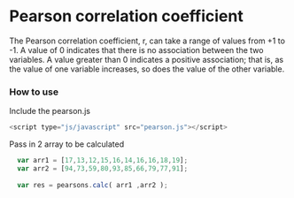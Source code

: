 # Pearson correlation coefficient
The Pearson correlation coefficient, r, can take a range of values from +1 to -1. A value of 0 indicates that there is no association between the two variables. A value greater than 0 indicates a positive association; that is, as the value of one variable increases, so does the value of the other variable.

### How to use
Include the pearson.js
``` js
<script type="js/javascript" src="pearson.js"></script>
```
Pass in 2 array to be calculated
``` js
  var arr1 = [17,13,12,15,16,14,16,16,18,19];
  var arr2 = [94,73,59,80,93,85,66,79,77,91];
  
  var res = pearsons.calc( arr1 ,arr2 );  
```
